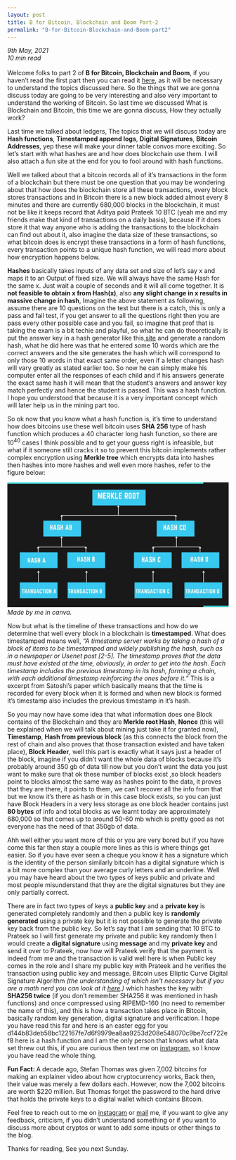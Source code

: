 ```yaml
---
layout: post
title: B for Bitcoin, Blockchain and Boom Part-2
permalink: "B-for-Bitcoin-Blockchain-and-Boom-part2"
---
```


<i>9th May, 2021<br>
10 min read</i><br><br>
Welcome folks to part 2 of <b>B for Bitcoin, Blockchain and Boom</b>, if you haven’t read the first part then you can read it <a href="B-for-Bitcoin,-Blockchain-and-Boom.html"> here</a>, as it will be necessary to understand the topics discussed here. So the things that we are gonna discuss today are going to be very interesting and also very important to understand the working of Bitcoin. So last time we discussed What is Blockchain and Bitcoin, this time we are gonna discuss, How they actually work?

Last time we talked about ledgers, The topics that we will discuss today are <b>Hash functions</b>, <b>Timestamped append logs</b>, <b>Digital Signatures</b>, <b>Bitcoin Addresses</b>, yep these will make your dinner table convos more exciting. So let’s start with what hashes are and how does blockchain use them. I will also attach a fun site at the end for you to fool around with hash functions.

Well we talked about that a bitcoin records all of it’s transactions in the form of a blockchain but there must be one question that you may be wondering about that how does the blockchain store all these transactions, every block stores transactions and in Bitcoin there is a new block added almost every 8 minutes and there are currently 680,000 blocks in the blockchain, it must not be like it keeps record that Aditya paid Prateek 10 BTC (yeah me and my friends make that kind of transactions on a daily basis), because if it does store it that way anyone who is adding the transactions to the blockchain can find out about it, also imagine the data size of these transactions, so what bitcoin does is encrypt these transactions in a form of hash functions, every transaction points to a unique hash function, we will read more about how encryption happens below.

<b>Hashes</b> basically takes inputs of any data set and size of let’s say x and maps it to an Output of fixed size. We will always have the same Hash for the same x. Just wait a couple of seconds and it will all come together. It is <b>not feasible to obtain x from Hash(x)</b>, also <b>any slight change in x results in massive change in hash</b>, Imagine the above statement as following, assume there are 10 questions on the test but there is a catch, this is only a pass and fail test, if you get answer to all the questions right then you are pass every other possible case and you fail, so imagine that prof that is taking the exam is a bit techie and playful, so what he can do theoretically is put the answer key in a hash generator like this<a href="https://andersbrownworth.com/blockchain/hash"> site</a> and generate a random hash, what he did here was that he entered some 10 words which are the correct answers and the site generates the hash which will correspond to only those 10 words in that exact same order, even if a letter changes hash will vary greatly as stated earlier too. So now he can simply make his computer enter all the responses of each child and if his answers generate the exact same hash it will mean that the student’s answers and answer key match perfectly and hence the student is passed. This was a hash function. I hope you understood that because it is a very important concept which will later help us in the mining part too.

So ok now that you know what a hash function is, it’s time to understand how does bitcoins use these well bitcoin uses <b>SHA 256</b> type of hash function which produces a 40 character long hash function, so there are 10<sup>40</sup> cases I think possible and to get your guess right is infeasible, but what if it someone still cracks it so to prevent this bitcoin implements rather complex encryption using <b>Merkle tree</b> which encrypts data into hashes then hashes into more hashes and well even more hashes, refer to the figure below:

<img src="./assets/img/Merkle Hash.jpg" alt=""><i>Made by me in canva.</i>

Now but what is the timeline of these transactions and how do we determine that well every block in a blockchain is <b>timestamped</b>. What does timestamped means well, <i>“A timestamp server works by taking a hash of a block of items to be timestamped and widely publishing the hash, such as in a newspaper or Usenet post [2-5]. The timestamp proves that the data must have existed at the time, obviously, in order to get into the hash. Each timestamp includes the previous timestamp in its hash, forming a chain, with each additional timestamp reinforcing the ones before it.”</i> This is a excerpt from Satoshi’s paper which basically means that the time is recorded for every block when it is formed and when new block is formed it’s timestamp also includes the previous timestamp in it’s hash.

So you may now have some idea that what information does one Block contains of the Blockchain and they are<b> Merkle root Hash</b>, <b>Nonce</b> (this will be explained when we will talk about mining just take it for granted now), <b>Timestamp</b>, <b>Hash from previous block</b> (as this connects the block from the rest of chain and also proves that those transaction existed and have taken place), <b>Block Header</b>, well this part is exactly what it says just a header of the block, imagine if you didn’t want the whole data of blocks because it’s probably around 350 gb of data till now but you don’t want the data you just want to make sure that ok these number of blocks exist ,so block headers point to blocks almost the same way as hashes point to the data, it proves that they are there, it points to them, we can’t recover all the info from that but we know it’s there as hash or in this case block exists, so you can just have Block Headers in a very less storage as one block header contains just <b>80 bytes</b> of info and total blocks as we learnt today are approximately 680,000 so that comes up to around 50-60 mb which is pretty good as not everyone has the need of that 350gb of data.

Ahh well either you want more of this or you are very bored but if you have come this far then stay a couple more lines as this is where things get easier. So if you have ever seen a cheque you know it has a signature which is the identity of the person similarly bitcoin has a digital signature which is a bit more complex than your average curly letters and an underline. Well you may have heard about the two types of keys public and private and most people misunderstand that they are the digital signatures but they are only partially correct.

There are in fact two types of keys a <b>public key</b> and a <b>private key</b> is generated completely randomly and then a public key is <b>randomly generated</b> using a private key but it is not possible to generate the private key back from the public key. So let’s say that I am sending that 10 BTC to Prateek so I will first generate my private and public key randomly then I would create a <b>digital signature</b> using <b>message</b> and my <b>private key</b> and send it over to Prateek, now how will Prateek verify that the payment is indeed from me and the transaction is valid well here is when Public key comes in the role and I share my public key with Prateek and he verifies the transaction using public key and message. Bitcoin uses Elliptic Curve Digital Signature Algorithm<i> (the understanding of which isn't necessary but if you are a math nerd you can look at it <a href="https://en.bitcoin.it/wiki/Elliptic_Curve_Digital_Signature_Algorithm"> here</a>.)</i> which hashes the key with <b>SHA256 twice</b> (if you don’t remember SHA256 it was mentioned in hash functions) and once compressed using RIPEMD-160 (no need to remember the name of this), and this is how a transaction takes place in Bitcoin, basically random key generation, digital signature and verification. I hope you have read this far and here is an easter egg for you d144b83deb58bc122167fe7d6f9979ea8aa9253d208e548070c9be7ccf722ef8 here is a hash function and I am the only person that knows what data set threw out this, if you are curious then text me on <a href="https://www.instagram.com/adity.sharma13/" target="_blank">instagram</a>, so I know you have read the whole thing.

<b>Fun Fact: </b>A decade ago, Stefan Thomas was given 7,002 bitcoins for making an explainer video about how cryptocurrency works, Back then, their value was merely a few dollars each. However, now the 7,002 bitcoins are worth $220 million. But Thomas forgot the password to the hard drive that holds the private keys to a digital wallet which contains Bitcoin.

Feel free to reach out to me on <a href="https://www.instagram.com/adity.sharma13/" target="_blank">instagram</a> or <a href = "mailto: s.aditya@gmail.com">mail</a> me, if you want to give any feedback, criticism, if you didn’t understand something or if you want to discuss more about cryptos or want to add some inputs or other things to the blog.

Thanks for reading, See you next Sunday.
